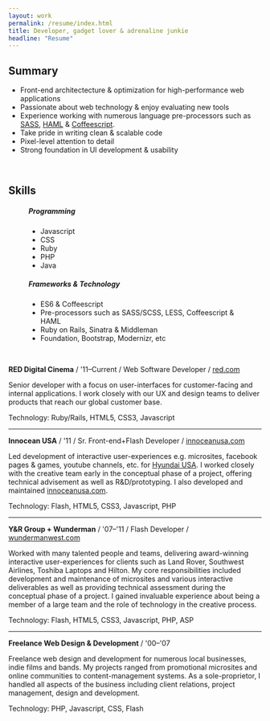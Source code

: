 ```yaml
---
layout: work
permalink: /resume/index.html
title: Developer, gadget lover & adrenaline junkie
headline: "Resume"
---
```


## Summary

* Front-end architectecture &amp; optimization for high-performance web applications
* Passionate about web technology &amp; enjoy evaluating new tools
* Experience working with numerous language pre-processors such as [SASS](http://sass-lang.com/), [HAML](http://haml.info/) &amp; [Coffeescript](http://coffeescript.org/).
* Take pride in writing clean &amp; scalable code
* Pixel-level attention to detail
* Strong foundation in UI development &amp; usability

<br/>

## Skills

<figure class="half">
  <h5>Programming</h5>
  <ul>
    <li>Javascript</li>
    <li>CSS</li>
    <li>Ruby</li>
    <li>PHP</li>
    <li>Java</li>
  </ul>
</figure>
<figure class="half">
  <h5>Frameworks &amp; Technology</h5>
  <ul>
    <li>ES6 &amp; Coffeescript
    <li>Pre-processors such as SASS/SCSS, LESS, Coffeescript &amp; HAML
    <li>Ruby on Rails, Sinatra &amp; Middleman</li>
    <li>Foundation, Bootstrap, Modernizr, etc
  </ul>
</figure>

<br/>


**RED Digital Cinema** / '11&ndash;Current / Web Software Developer / <a href="http://www.red.com" title="www.red.com" target="_blank">red.com</a>

Senior developer with a focus on user-interfaces for customer-facing and internal applications. I work closely with our UX and design teams to deliver products that reach our global customer base.

Technology: Ruby/Rails, HTML5, CSS3, Javascript

---

**Innocean USA** / '11 / Sr. Front-end+Flash Developer / <a href="http://www.innoceanusa.com" title="www.innoceanusa.com" target="_blank">innoceanusa.com</a>

Led development of interactive user-experiences e.g. microsites, facebook pages & games, youtube channels, etc. for <a href="http://www.hyundaiusa.com/" title="Hyundai USA" target="_blank">Hyundai USA</a>. I worked closely with the creative team early in the conceptual phase of a project, offering technical advisement as well as R&D/prototyping. I also developed and maintained <a href="http://www.innoceanusa.com" title="Innocean USA" target="_blank">innoceanusa.com</a>.

Technology: Flash, HTML5, CSS3, Javascript, PHP

---

**Y&amp;R Group + Wunderman** / '07&ndash;'11 / Flash Developer / <a href="http://wundermanwest.com" title="www.wundermanwest.com" target="_blank">wundermanwest.com</a>

Worked with many talented people and teams, delivering award-winning interactive user-experiences for clients such as Land Rover, Southwest Airlines, Toshiba Laptops and Hilton. My core responsibilities included development and maintenance of microsites and various interactive deliverables as well as providing technical assessment during the conceptual phase of a project. I gained invaluable experience about being a member of a large team and the role of technology in the creative process.

Technology: Flash, HTML5, CSS3, Javascript, PHP, ASP

---

**Freelance Web Design &amp; Development** / '00&ndash;'07

Freelance web design and development for numerous local businesses, indie films and bands. My projects ranged from promotional microsites and online communities to content-management systems. As a sole-proprietor, I handled all aspects of the business including client relations, project management, design and development.

Technology: PHP, Javascript, CSS, Flash
